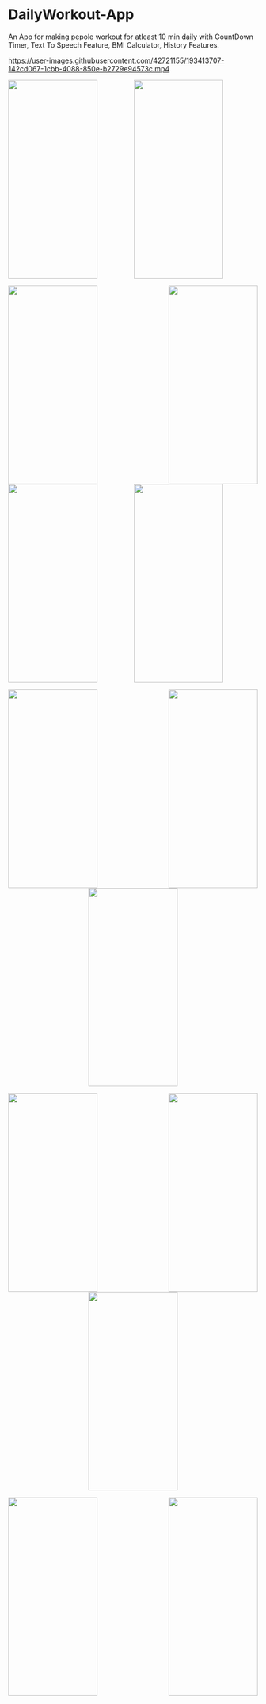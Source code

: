 # DailyWorkout-App
An App for making pepole workout for atleast 10 min daily with CountDown Timer, Text To Speech Feature, BMI Calculator, History Features.



 
 https://user-images.githubusercontent.com/42721155/193413707-142cd067-1cbb-4088-850e-b2729e94573c.mp4
 
 
 <img src="https://user-images.githubusercontent.com/42721155/193417969-83e81b4a-5ea6-4819-b9fb-283775559ac7.jpeg" align="left" width="180" height="400" />
<p align="center">
  <img width="180" height="400" src="https://user-images.githubusercontent.com/42721155/193417970-b8a83b4f-a2d2-437c-a2d5-dbc70456f416.jpeg">
</p>
<img src="https://user-images.githubusercontent.com/42721155/193417972-7edc5560-db53-4744-9573-ee2c63c4da90.jpeg" align="right" width="180" height="400" />
 
 <img src="https://user-images.githubusercontent.com/42721155/193417974-a6d30817-30a8-488a-9693-1dc5ca77568b.jpeg" align="left" width="180" height="400" />


<img src="https://user-images.githubusercontent.com/42721155/193413838-b705c79d-0b86-4f35-9dd0-fe02e40427e8.jpeg" align="left" width="180" height="400" />
<p align="center">
  <img width="180" height="400" src="https://user-images.githubusercontent.com/42721155/193413842-2689a200-cc9e-434a-922e-5682ec439ae9.jpeg">
</p>
<img src="https://user-images.githubusercontent.com/42721155/193413849-83c4d62c-6f88-4ac1-8bc4-af54d8784c19.jpeg" align="right" width="180" height="400" />


<img src="https://user-images.githubusercontent.com/42721155/193413755-fecaf194-ba55-4c09-9ba7-f4b814c7b174.jpeg" align="left" width="180" height="400" />
<p align="center">
  <img width="180" height="400" src="https://user-images.githubusercontent.com/42721155/193413779-602bf759-1a53-41cf-b8e3-313258e6a252.jpeg">
</p>
<img src="https://user-images.githubusercontent.com/42721155/193413810-ca10906c-9642-475e-935e-796793c8fa44.jpeg" align="right" width="180" height="400" />



<img src="https://user-images.githubusercontent.com/42721155/193413811-66f9bb60-12ee-4080-9dd3-092c49858e1e.jpeg" align="left" width="180" height="400" />
<p align="center">
  <img width="180" height="400" src="https://user-images.githubusercontent.com/42721155/193413815-f4db99eb-80cd-4878-adef-8cb5215bb2f8.jpeg">
</p>
<img src="https://user-images.githubusercontent.com/42721155/193413837-8c74945b-8743-4a2f-9e27-ae97e86935b7.jpeg" align="right" width="180" height="400" />

<img src="https://user-images.githubusercontent.com/42721155/193413788-be676e94-8fe8-4a90-9f74-3d34253e420e.jpeg" align="left" width="180" height="400" />
